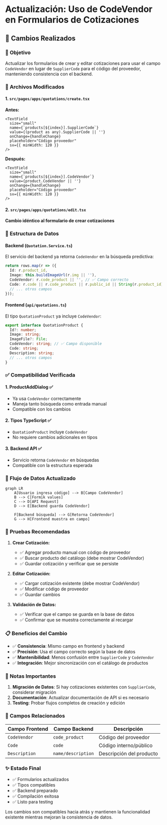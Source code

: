# Actualización: Uso de CodeVendor en Formularios de Cotizaciones

## 📝 Cambios Realizados

### 🎯 **Objetivo**
Actualizar los formularios de crear y editar cotizaciones para usar el campo `CodeVendor` en lugar de `SupplierCode` para el código del proveedor, manteniendo consistencia con el backend.

### 📁 **Archivos Modificados**

#### 1. `src/pages/apps/quotations/create.tsx`
**Antes:**
```tsx
<TextField
  size="small"
  name={`products[${index}].SupplierCode`}
  value={(product as any).SupplierCode || ''}
  onChange={handleChange}
  placeholder="Código proveedor"
  sx={{ minWidth: 120 }}
/>
```

**Después:**
```tsx
<TextField
  size="small"
  name={`products[${index}].CodeVendor`}
  value={product.CodeVendor || ''}
  onChange={handleChange}
  placeholder="Código proveedor"
  sx={{ minWidth: 120 }}
/>
```

#### 2. `src/pages/apps/quotations/edit.tsx`
**Cambio idéntico al formulario de crear cotizaciones**

### 🔧 **Estructura de Datos**

#### Backend (`Quotation.Service.ts`)
El servicio del backend ya retorna `CodeVendor` en la búsqueda predictiva:
```typescript
return rows.map(r => ({
  Id: r.product_id,
  Image: this.buildImageUrl(r.img || ''),
  CodeVendor: r.code_product || '', // ✅ Campo correcto
  Code: r.code || r.code_product || r.public_id || String(r.product_id),
  // ... otros campos
}));
```

#### Frontend (`api/quotations.ts`)
El tipo `QuotationProduct` ya incluye `CodeVendor`:
```typescript
export interface QuotationProduct {
  Id?: number;
  Image: string;
  ImageFile?: File;
  CodeVendor: string; // ✅ Campo disponible
  Code: string;
  Description: string;
  // ... otros campos
}
```

### ✅ **Compatibilidad Verificada**

#### 1. **ProductAddDialog** ✅
- Ya usa `CodeVendor` correctamente
- Maneja tanto búsqueda como entrada manual
- Compatible con los cambios

#### 2. **Tipos TypeScript** ✅
- `QuotationProduct` incluye `CodeVendor`
- No requiere cambios adicionales en tipos

#### 3. **Backend API** ✅
- Servicio retorna `CodeVendor` en búsquedas
- Compatible con la estructura esperada

### 🎨 **Flujo de Datos Actualizado**

```mermaid
graph LR
    A[Usuario ingresa código] --> B[Campo CodeVendor]
    B --> C[Formik values]
    C --> D[API Request]
    D --> E[Backend guarda CodeVendor]
    
    F[Backend búsqueda] --> G[Retorna CodeVendor]
    G --> H[Frontend muestra en campo]
```

### 🧪 **Pruebas Recomendadas**

1. **Crear Cotización:**
   - ✅ Agregar producto manual con código de proveedor
   - ✅ Buscar producto del catálogo (debe mostrar CodeVendor)
   - ✅ Guardar cotización y verificar que se persiste

2. **Editar Cotización:**
   - ✅ Cargar cotización existente (debe mostrar CodeVendor)
   - ✅ Modificar código de proveedor
   - ✅ Guardar cambios

3. **Validación de Datos:**
   - ✅ Verificar que el campo se guarda en la base de datos
   - ✅ Confirmar que se muestra correctamente al recargar

### 📋 **Beneficios del Cambio**

- ✅ **Consistencia**: Mismo campo en frontend y backend
- ✅ **Precisión**: Usa el campo correcto según la base de datos
- ✅ **Mantenibilidad**: Menos confusión entre `SupplierCode` y `CodeVendor`
- ✅ **Integración**: Mejor sincronización con el catálogo de productos

### 🚨 **Notas Importantes**

1. **Migración de Datos**: Si hay cotizaciones existentes con `SupplierCode`, considerar migración
2. **Documentación**: Actualizar documentación de API si es necesario
3. **Testing**: Probar flujos completos de creación y edición

### 🔄 **Campos Relacionados**

| Campo Frontend | Campo Backend | Descripción |
|----------------|---------------|-------------|
| `CodeVendor` | `code_product` | Código del proveedor |
| `Code` | `code` | Código interno/público |
| `Description` | `name/description` | Descripción del producto |

### ✨ **Estado Final**

- ✅ Formularios actualizados
- ✅ Tipos compatibles
- ✅ Backend preparado
- ✅ Compilación exitosa
- ✅ Listo para testing

Los cambios son compatibles hacia atrás y mantienen la funcionalidad existente mientras mejoran la consistencia de datos.